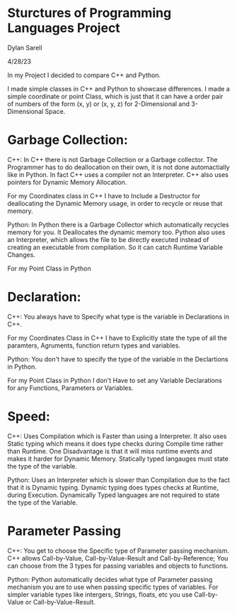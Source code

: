 # Sturctures of Programming Languages Project
Dylan Sarell

4/28/23

In my Project I decided to compare C++ and Python. 

I made simple classes in C++ and Python to showcase differences. I made a simple coordinate or point Class, which is just that it can have a order pair of numbers of the form (x, y) or (x, y, z) for 2-Dimensional and 3-Dimensional Space. 

# Garbage Collection:
C++: In C++ there is not Garbage Collection or a Garbage collector. The Programmer has to do deallocation on their own, it is not done automactially like in Python. In fact C++ uses a compiler not an Interpreter. C++ also uses pointers for Dynamic Memory Allocation.

For my Coordinates class in C++ I have to Include a Destructor for deallocating the Dynamic Memory usage, in order to recycle or reuse that memory. 

Python: In Python there is a Garbage Collector which automatically recycles memory for you. It Deallocates the dynamic memory too. Python also uses an Interpreter, which allows the file to be directly executed instead of creating an executable from compilation. So it can catch Runtime Variable Changes.

For my Point Class in Python 

# Declaration:
C++: You always have to Specify what type is the variable in Declarations in C++. 

For my Coordinates Class in C++ I have to Explicitly state the type of all the paramters, Agruments, function return types and variables. 

Python: You don't have to specify the type of the variable in the Declartions in Python. 

For my Point Class in Python I don't Have to set any Variable Declarations for any Functions, Parameters or Variables.

# Speed:
C++: Uses Compilation which is Faster than using a Interpreter. It also uses Static typing which means it does type checks during Compile time rather than Runtime. One Disadvantage is that it will miss runtime events and makes it harder for Dynamic Memory. Statically typed langauges must state the type of the variable. 

Python: Uses an Interpreter which is slower than Compilation due to the fact that it is Dynamic typing. Dynamic typing does types checks at Runtime, during Execution. Dynamically Typed languages are not required to state the type of the Variable. 

# Parameter Passing
C++: You get to choose the Specific type of Parameter passing mechanism. C++ allows Call-by-Value, Call-by-Value-Result and Call-by-Reference; You can choose from the 3 types for passing variables and objects to functions. 

Python: Python automatically decides what type of Parameter passing mechanism you are to use when passing specific types of variables. For simpler variable types like intergers, Strings, floats, etc you use Call-by-Value or Call-by-Value-Result.
